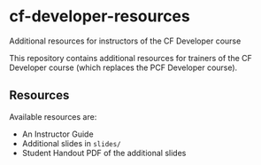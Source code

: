 # cf-developer-resources
Additional resources for instructors of the CF Developer course

This repository contains additional resources for trainers of the CF Developer course (which replaces the PCF Developer course).

## Resources

Available resources are:

* An Instructor Guide
* Additional slides in `slides/`
* Student Handout PDF of the additional slides
